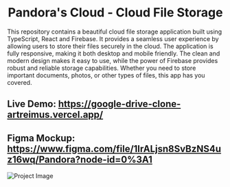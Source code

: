 <h1 align="center">Pandora's Cloud - Cloud File Storage </h1>

This repository contains a beautiful cloud file storage application built using TypeScript, React and Firebase. It provides a seamless user experience by allowing users to store their files securely in the cloud. The application is fully responsive, making it both desktop and mobile friendly. The clean and modern design makes it easy to use, while the power of Firebase provides robust and reliable storage capabilities. Whether you need to store important documents, photos, or other types of files, this app has you covered.

## Live Demo: https://google-drive-clone-artreimus.vercel.app/
## Figma Mockup: https://www.figma.com/file/1IrALjsn8SvBzNS4uz16wq/Pandora?node-id=0%3A1

![Project Image](https://github.com/artreimus/google-drive-clone/blob/main/image.png?raw=true)

